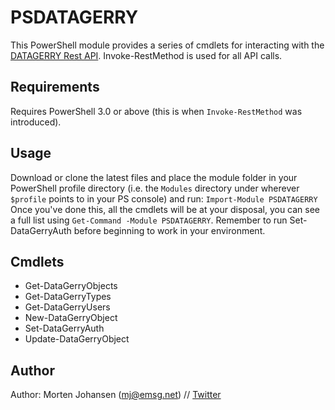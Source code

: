 # PSDATAGERRY
This PowerShell module provides a series of cmdlets for interacting with the [DATAGERRY Rest API](https://datagerry.com/). Invoke-RestMethod is used for all API calls.

## Requirements
Requires PowerShell 3.0 or above (this is when `Invoke-RestMethod` was introduced).

## Usage
Download or clone the latest files and place the module folder in your PowerShell profile directory (i.e. the `Modules` directory under wherever `$profile` points to in your PS console) and run:
`Import-Module PSDATAGERRY`
Once you've done this, all the cmdlets will be at your disposal, you can see a full list using `Get-Command -Module PSDATAGERRY`. Remember to run Set-DataGerryAuth before beginning to work in your environment.

## Cmdlets
* Get-DataGerryObjects
* Get-DataGerryTypes
* Get-DataGerryUsers
* New-DataGerryObject
* Set-DataGerryAuth
* Update-DataGerryObject

## Author
Author: Morten Johansen (<mj@emsg.net>) // [Twitter](https://twitter.com/mojoaar)
